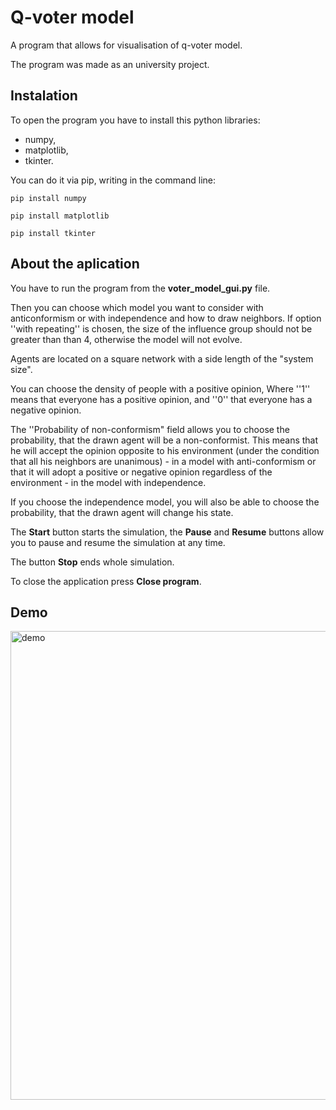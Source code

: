 # Q-voter model
A program that allows for visualisation of q-voter model.

The program was made as an university project.

## Instalation
To open the program you have to install this python libraries:
* numpy,
* matplotlib,
* tkinter.

You can do it via pip, writing in the command line:

``` pip install numpy ```

``` pip install matplotlib ```

``` pip install tkinter ```

## About the aplication
You have to run the program from the **voter_model_gui.py** file.

Then you can choose which model you want to consider with anticonformism or with independence and how to draw neighbors.
If option ''with repeating'' is chosen, the size of the influence group should not be greater than than 4, otherwise the model will not evolve.

Agents are located on a square network with a side length of the "system size".

You can choose the density of people with a positive opinion,
Where ''1'' means that everyone has a positive opinion, and ''0'' that everyone has a negative opinion.

The ''Probability of non-conformism" field allows you to choose the probability, that the drawn agent will be a non-conformist.
This means that he will accept the opinion opposite to his environment (under the condition that all his neighbors are unanimous) - in a model with anti-conformism 
or that it will adopt a positive or negative opinion regardless of the environment - in the model with independence.

If you choose the independence model, you will also be able to choose the probability, that the drawn agent will change his state.

The **Start** button starts the simulation, the **Pause** and **Resume** buttons allow you to pause and resume the simulation at any time.

The button **Stop** ends whole simulation.

To close the application press **Close program**.

## Demo
<img src="demo/voter_model_demo.gif" alt="demo" width="750"/>


